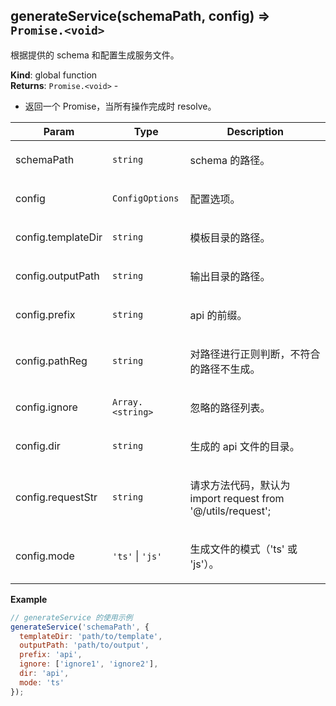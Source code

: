 <a name="generateService"></a>

## generateService(schemaPath, config) ⇒ <code>Promise.&lt;void&gt;</code>
<p>根据提供的 schema 和配置生成服务文件。</p>

**Kind**: global function  
**Returns**: <code>Promise.&lt;void&gt;</code> - <ul>
<li>返回一个 Promise，当所有操作完成时 resolve。</li>
</ul>  

| Param | Type | Description |
| --- | --- | --- |
| schemaPath | <code>string</code> | <p>schema 的路径。</p> |
| config | <code>ConfigOptions</code> | <p>配置选项。</p> |
| config.templateDir | <code>string</code> | <p>模板目录的路径。</p> |
| config.outputPath | <code>string</code> | <p>输出目录的路径。</p> |
| config.prefix | <code>string</code> | <p>api 的前缀。</p> |
| config.pathReg | <code>string</code> | <p>对路径进行正则判断，不符合的路径不生成。</p> |
| config.ignore | <code>Array.&lt;string&gt;</code> | <p>忽略的路径列表。</p> |
| config.dir | <code>string</code> | <p>生成的 api 文件的目录。</p> |
| config.requestStr | <code>string</code> | <p>请求方法代码，默认为import request from '@/utils/request';</p> |
| config.mode | <code>&#x27;ts&#x27;</code> \| <code>&#x27;js&#x27;</code> | <p>生成文件的模式（'ts' 或 'js'）。</p> |

**Example**  
```js
// generateService 的使用示例
generateService('schemaPath', {
  templateDir: 'path/to/template',
  outputPath: 'path/to/output',
  prefix: 'api',
  ignore: ['ignore1', 'ignore2'],
  dir: 'api',
  mode: 'ts'
});
```
